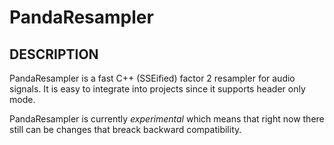 # PandaResampler

## DESCRIPTION

PandaResampler is a fast C++ (SSEified) factor 2 resampler for audio signals.
It is easy to integrate into projects since it supports header only mode.

PandaResampler is currently *experimental* which means that right now there
still can be changes that breack backward compatibility.
